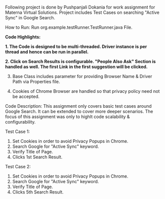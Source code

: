Following project is done by Pushpanjali Dokania for work assignment for Materna Virtual Solutions.
Project includes Test Cases on searching "Active Sync" in Google Search.

How to Run:
Run org.example.testRunner.TestRunner.java File.

**Code Highlights:**

 **1. The Code is designed to be multi-threaded. Driver instance is per thread and hence can be run in parallel.**

 **2. Click on Search Results is configurable. "People Also Ask" Section is handled as well. The first Link in the first suggestion will be clicked.**

3. Base Class includes parameter for providing Browser Name & Driver Path via Properties file.

4. Cookies of Chrome Browser are handled so that privacy policy need not be accepted.


Code Description:
This assignment only covers basic test cases around Google Search. It can be extended to cover more deeper scenarios. The focus
of this assignment was only to highlt code scalability & configurability.

Test Case 1:
1. Set Cookies in order to avoid Privacy Popups in Chrome.
2. Search Google for "Active Sync" keyword.
3. Verify Title of Page.
4. Clicks 1st Search Result.

Test Case 2:
1. Set Cookies in order to avoid Privacy Popups in Chrome.
2. Search Google for "Active Sync" keyword.
3. Verify Title of Page.
4. Clicks 5th Search Result.